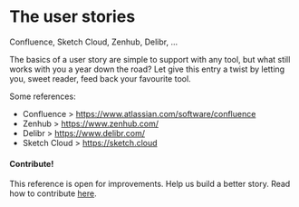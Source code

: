 # The user stories

Confluence, Sketch Cloud, Zenhub, Delibr, ...

The basics of a user story are simple to support with any tool, but what still works with you a year down the road?
Let give this entry a twist by letting you, sweet reader, feed back your favourite tool.

Some references:
* Confluence > https://www.atlassian.com/software/confluence
* Zenhub > https://www.zenhub.com/
* Delibr > https://www.delibr.com/
* Sketch Cloud > https://sketch.cloud


#### Contribute!

This reference is open for improvements. Help us build a better story.
Read how to contribute [here](/CONTRIBUTING.md).

